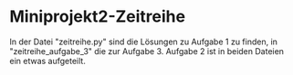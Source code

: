 # Miniprojekt2-Zeitreihe

In der Datei "zeitreihe.py" sind die Lösungen zu Aufgabe 1 zu finden, in "zeitreihe_aufgabe_3" die zur Aufgabe 3.
Aufgabe 2 ist in beiden Dateien ein etwas aufgeteilt.
